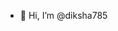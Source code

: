 - 👋 Hi, I’m @diksha785



<!---
diksha785/diksha785 is a ✨ special ✨ repository because its `README.md` (this file) appears on your GitHub profile.
You can click the Preview link to take a look at your changes.
--->
